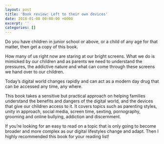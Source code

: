 ```yaml
---
layout: post
title: 'Book review: Left to their own devices'
date: 2018-01-08 00:00:00 +0000
excerpt: ''
categories: []
---
```

Do you have children in junior school or above, or a child of any age for that matter, then get a copy of this book.

How many of us right now are staring at our bright screens. What we do is mimicked by our children and as parents we need to understand the pressures, the addictive nature and what can come through these screens we hand over to our children.

Today’s digital world changes rapidly and can act as a modern day drug that can be accessed any time, any where.

This book takes a sensitive but practical approach on helping families understand the benefits and dangers of the digital world, and the devices that give our children access to it. It covers topics such as parenting styles, unity in approach, social media, screen time, sexting, pornography, grooming and online bullying, addiction and discernment.

If you’re looking for an easy to read on a topic that is only going to become broader and more complex as our digital lifestyles change and adapt. Then I highly recommended this book for your reading list!